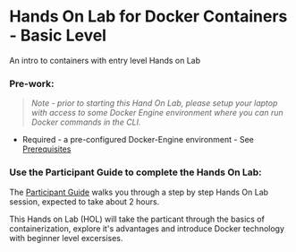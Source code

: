 # Hands On Lab for Docker Containers - Basic Level

An intro to containers with entry level Hands on Lab

### Pre-work:

> *Note - prior to starting this Hand On Lab, please setup your laptop with access to some Docker Engine environment where you can run Docker commands in the CLI.*

* Required - a pre-configured Docker-Engine environment - See [Prerequisites](../master/Prerequisites.md)


### Use the Participant Guide to complete the Hands On Lab:

The [Participant Guide](../master/Participant-Guide.md) walks you through a step by step Hands On Lab session, expected to take about 2 hours.   

This Hands on Lab (HOL) will take the particant through the basics of containerization, explore it's advantages and introduce Docker technology with beginner level excersises.

